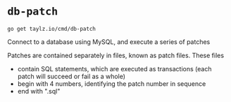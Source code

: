 # `db-patch`

`go get taylz.io/cmd/db-patch`

Connect to a database using MySQL, and execute a series of patches

Patches are contained separately in files, known as patch files. These files
- contain SQL statements, which are executed as transactions (each patch will succeed or fail as a whole)
- begin with 4 numbers, identifying the patch number in sequence
- end with ".sql"
